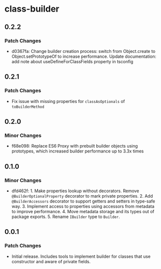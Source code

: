 # class-builder

## 0.2.2

### Patch Changes

- d0367fa: Change builder creation process: switch from Object.create to Object.setPrototypeOf to increase performance. Update documentation: add note about useDefineForClassFields property in tsconfig

## 0.2.1

### Patch Changes

- Fix issue with missing properties for `classAsOptionals` of `toBuilderMethod`

## 0.2.0

### Minor Changes

- f68e098: Replace ES6 Proxy with prebuilt builder objects using prototypes, which increased builder performance up to 3.3x times

## 0.1.0

### Minor Changes

- dfd462f: 1. Make properties lookup without decorators. Remove `@BuilderOptionalProperty` decorator to mark private properties. 2. Add `@BuilderAccessors` decorator to support getters and setters in type-safe way. 3. Implement access to properties using accessors from metadata to improve performance. 4. Move metadata storage and its types out of package exports. 5. Rename `IBuilder` type to `Builder`.

## 0.0.1

### Patch Changes

- Initial release. Includes tools to implement builder for classes that use constructor and aware of private fields.
